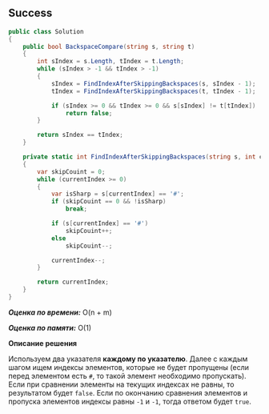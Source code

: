 ## Success

```csharp
public class Solution
{
    public bool BackspaceCompare(string s, string t)
    {
        int sIndex = s.Length, tIndex = t.Length;
        while (sIndex > -1 && tIndex > -1)
        {
            sIndex = FindIndexAfterSkippingBackspaces(s, sIndex - 1);
            tIndex = FindIndexAfterSkippingBackspaces(t, tIndex - 1);

            if (sIndex >= 0 && tIndex >= 0 && s[sIndex] != t[tIndex])
                return false;
        }

        return sIndex == tIndex;
    }

    private static int FindIndexAfterSkippingBackspaces(string s, int currentIndex)
    {
        var skipCouint = 0;
        while (currentIndex >= 0)
        {
            var isSharp = s[currentIndex] == '#';
            if (skipCouint == 0 && !isSharp)
                break;

            if (s[currentIndex] == '#')
                skipCouint++;
            else
                skipCouint--;

            currentIndex--;
        }

        return currentIndex;
    }
}
```

***Оценка по времени:*** O(n + m)

***Оценка по памяти:*** O(1)

**Описание решения**

Используем два указателя **каждому по указателю**. Далее с каждым шагом ищем индексы элементов, которые не будет пропущены (если перед элементом есть `#`, то такой элемент необходимо пропускать). Если при сравнении элементы на текущих индексах не равны, то результатом будет `false`. Если по окончанию сравнения элементов и пропуска элементов индексы равны `-1` и `-1`, тогда ответом будет `true`.